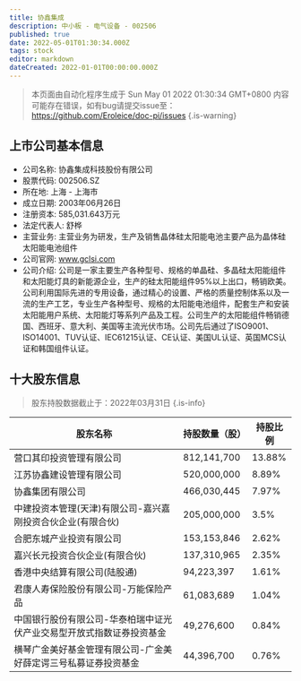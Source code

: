 ```yaml
---
title: 协鑫集成
description: 中小板 - 电气设备 - 002506
published: true
date: 2022-05-01T01:30:34.000Z
tags: stock
editor: markdown
dateCreated: 2022-01-01T00:00:00.000Z
---
```


> 本页面由自动化程序生成于 Sun May 01 2022 01:30:34 GMT+0800
> 内容可能存在错误，如有bug请提交issue至：https://github.com/Eroleice/doc-pi/issues
{.is-warning}

## 上市公司基本信息
- 公司名称: 协鑫集成科技股份有限公司
- 股票代码: 002506.SZ
- 所在地: 上海 - 上海市
- 成立日期: 2003年06月26日
- 注册资本: 585,031.643万元
- 法定代表人: 舒桦
- 主营业务: 主营业务为研发，生产及销售晶体硅太阳能电池主要产品为晶体硅太阳能电池组件
- 公司官网: www.gclsi.com
- 公司介绍: 公司是一家主要生产各种型号、规格的单晶硅、多晶硅太阳能组件和太阳能灯具的新能源企业，生产的硅太阳能组件95%以上出口，畅销欧美。公司利用国际先进的专用设备，通过精心的设置、严格的质量控制体系以及一流的生产工艺，专业生产各种型号、规格的太阳能电池组件，配套生产和安装太阳能用户系统、太阳能灯等系列产品及工程。公司生产的太阳能组件畅销德国、西班牙、意大利、美国等主流光伏市场。公司先后通过了ISO9001、ISO14001、TUV认证、IEC61215认证、CE认证、美国UL认证、英国MCS认证和韩国组件认证。


## 十大股东信息
> 股东持股数据截止于：2022年03月31日
{.is-info}

| 股东名称 | 持股数量（股） | 持股比例 |
| --- | --- | --- |
| 营口其印投资管理有限公司 | 812,141,700 | 13.88% |
| 江苏协鑫建设管理有限公司 | 520,000,000 | 8.89% |
| 协鑫集团有限公司 | 466,030,445 | 7.97% |
| 中建投资本管理(天津)有限公司-嘉兴嘉刚投资合伙企业(有限合伙) | 205,000,000 | 3.5% |
| 合肥东城产业投资有限公司 | 153,153,846 | 2.62% |
| 嘉兴长元投资合伙企业(有限合伙) | 137,310,965 | 2.35% |
| 香港中央结算有限公司(陆股通) | 94,223,397 | 1.61% |
| 君康人寿保险股份有限公司-万能保险产品 | 61,083,689 | 1.04% |
| 中国银行股份有限公司-华泰柏瑞中证光伏产业交易型开放式指数证券投资基金 | 49,276,600 | 0.84% |
| 横琴广金美好基金管理有限公司-广金美好薛定谔三号私募证券投资基金 | 44,396,700 | 0.76% |




